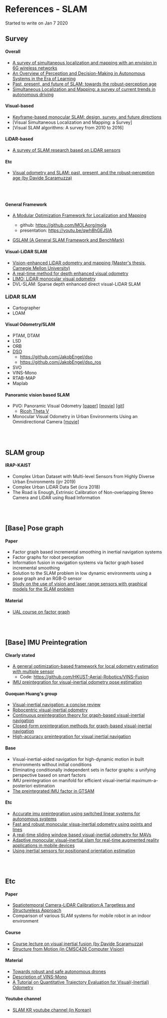 # References - SLAM

Started to write on Jan 7 2020

<!-- 
######################################################################################################################################################
######################################################################################################################################################
-->
## Survey

#### Overall
- [A survey of simultaneous localization and mapping with an envision in 6G wireless networks](https://arxiv.org/abs/1909.05214)
- [An Overview of Perception and Decision-Making in Autonomous Systems in the Era of Learning](https://arxiv.org/abs/2001.02319)
- [Past, present, and future of SLAM: towards the robust-perception age](https://arxiv.org/pdf/1606.05830.pdf)
- [Simultaneous Localization and Mapping: a survey of current trends in autonomous driving](https://hal.archives-ouvertes.fr/hal-01615897/file/2017-simultaneous_localization_and_mapping_a_survey_of_current_trends_in_autonomous_driving.pdf)

#### Visual-based
- [Keyframe-based monocular SLAM: design, survey, and future directions](https://arxiv.org/pdf/1607.00470.pdf)
- [Visual Simultaneous Localization and Mapping: a Survey]
- [Visual SLAM algorithms: A survey from 2010 to 2016]

#### LiDAR-based
- [A survey of SLAM research based on LiDAR sensors](http://www.remedypublications.com/open-access/a-survey-of-slam-research-based-on-lidar-sensors-4870.pdf)

#### Etc
- [Visual odometry and SLAM: past, present, and the robust-perception age (by Davide Scaramuzza)](https://www.rsj.or.jp/databox/international/iros16tutorial_2.pdf)
<br/>
<br/>


<!-- 
######################################################################################################################################################
######################################################################################################################################################
-->

#### General Framework
- [A Modular Optimization Framework for Localization and Mapping](http://www.roboticsproceedings.org/rss15/p43.pdf)
  - github: https://github.com/MOLAorg/mola
  - presentation: https://youtu.be/qwh8hGEJSlA

- [GSLAM (A General SLAM Framework and BenchMark)](https://github.com/zdzhaoyong/GSLAM)


#### Visual-LiDAR SLAM
- [Vision-enhanced LiDAR odometry and mapping (Master's thesis, Carnegie Mellon University)](https://www.ri.cmu.edu/pub_files/2016/8/DLL-thesis.pdf)
- [A real-time method for depth enhanced visual odometry](https://frc.ri.cmu.edu/~zhangji/publications/AURO_2017.pdf)
- [LIMO: LiDAR monocular visual odometry](https://arxiv.org/pdf/1807.07524.pdf)
- DVL-SLAM: Sparse depth enhanced direct visual-LiDAR SLAM

### LiDAR SLAM
- Cartographer
- LOAM

#### Visual Odometry/SLAM
- PTAM, DTAM
- LSD
- ORB
- [DSO](https://vision.in.tum.de/research/vslam/dso?redirect=1)
  - https://github.com/JakobEngel/dso
  - https://github.com/JakobEngel/dso_ros
- SVO
- VINS-Mono
- RTAB-MAP
- Maplab


#### Panoramic vision based SLAM
- PVO: Panoramic Visual Odometry [[paper](https://ieeexplore.ieee.org/stamp/stamp.jsp?tp=&arnumber=8610700&tag=1)] [[movie](https://youtu.be/CdPFPKPT4CE)] [[git](https://github.com/MinjieLin/panorama_slam)]
  - [Ricoh Theta V](https://theta360.com/en/about/theta/v.html)
- Monocular Visual Odometry in Urban Environments Using an Omnidirectional Camera [[movie]](https://youtu.be/cq63ItHfv50)
<br/>
<br/>



<!-- 
######################################################################################################################################################
######################################################################################################################################################
-->
## SLAM group

#### IRAP-KAIST
- Complex Urban Dataset with Multi-level Sensors from Highly Diverse Urban Environments (ijrr 2019)
- Complex Urban LiDAR Data Set (icra 2018)
- The Road is Enough_Extrinsic Calibration of Non-overlapping Stereo Camera and LiDAR using Road Information
<br/>
<br/>



<!-- 
######################################################################################################################################################
######################################################################################################################################################
-->
## [Base] Pose graph

#### Paper
- Factor graph based incremental smoothing in inertial navigation systems
- Factor graphs for robot perception
- Information fusion in navigation systems via factor graph based incremental smoothing
- Solution to the SLAM problem in low dynamic environments using a pose graph and an RGB-D sensor
- [Study on the use of vision and laser range sensors with graphical models for the SLAM problem](https://tel.archives-ouvertes.fr/tel-01676275v2/document)

#### Material
- [UAL course on factor graph](https://github.com/jlblancoc/2020-ual-factor-graphs-course)
<br/>
<br/>



<!-- 
######################################################################################################################################################
######################################################################################################################################################
-->
## [Base] IMU Preintegration

#### Clearly stated
- [A general optimization-based framework for local odometry estimation with multiple sensor](https://arxiv.org/abs/1901.03638)
  - Code: https://github.com/HKUST-Aerial-Robotics/VINS-Fusion
  <!-- Clearly, stating that 'Within two time instants, t-1 and t, the preintegration produces relative position, velocity and rotation'. -->
- [IMU preintegration for visual-inertial odometry pose estimation](https://www.semanticscholar.org/paper/IMU-Preintegration-for-Visual-Inertial-Odometry-Liu-Su/23845719d3325763b886ffdba7ac2bdeb2790483)
  
#### Guoquan Huang's group
- [Visual-inertial navigation: a concise review](https://arxiv.org/pdf/1906.02650.pdf)
- [Robocentric visual-inertial odometry](https://arxiv.org/pdf/1805.04031.pdf)
- [Continuous preintegration theory for graph-based visual-inertial navigation](https://arxiv.org/pdf/1805.02774.pdf)
- [Closed-form preintegration methods for graph-based visual-inertial navigation](https://arxiv.org/pdf/1805.02774.pdf)
- [High-accuracy preintegration for visual inertial navigation](http://udel.edu/~ghuang/papers/tr_hapi.pdf)

#### Base
- Visual-inertial-aided navigation for high-dynamic motion in built environments without initial conditions
- Eliminating conditionally independent sets in factor graphs: a unifying perspective based on smart factors
- IMU preintegration on manifold for efficient visual-inertial maximum-a-posteriori estimation
- [The preintegrated IMU factor in GTSAM](https://gtsam.org/notes/IMU-Factor.html)

#### Etc
- [Accurate imu preintegration using switched linear systems for autonomous systems](https://arxiv.org/pdf/1907.08434.pdf)
- [Fast and robust monocular visua-inertial odometry using points and lines](https://www.researchgate.net/publication/336693512_Fast_and_Robust_Monocular_Visua-Inertial_Odometry_Using_Points_and_Lines)
- [A real-time sliding window based visual-inertial odometry for MAVs](https://ieeexplore.ieee.org/document/8931626)
- [Adaptive monocular visual–inertial slam for real-time augmented reality applications in mobile devices](https://www.mdpi.com/1424-8220/17/11/2567)
- [Using inertial sensors for positionand orientation estimation](https://arxiv.org/pdf/1704.06053.pdf)
<br/>
<br/>



<!-- 
######################################################################################################################################################
######################################################################################################################################################
-->
## Etc
<!--
#### Etc
-->
#### Paper
- [Spatiotemporal Camera-LiDAR Calibration:A Targetless and Structureless Approach](https://arxiv.org/abs/2001.06175?fbclid=IwAR2alEbmlpDjdJ7HIrBn-046y7jsfKkMifauZV6YQnZ42QoPQIZD5pXo73w)
- Comparison of various SLAM systems for mobile robot in an indoor environment

#### Course
- [Course lecture on visual inertial fusion (by Davide Scaramuzza)](http://rpg.ifi.uzh.ch/docs/teaching/2019/13_visual_inertial_fusion.pdf)
- [Structure from Motion (in CMSC426 Computer Vision)](https://cmsc426.github.io/gtsam/)

#### Material
- [Towards robust and safe autonomous drones](https://www.slideshare.net/SERENEWorkshop/towards-robust-and-safe-autonomous-drones)
- [Description of VINS-Mono](https://alexanderhmw.blog/2018/04/24/vins-mono-a-robust-and-versatile-monocular-visual-inertial-state-estimator-3/)
- [A Tutorial on Quantitative Trajectory Evaluation for Visual(-Inertial) Odometry](https://github.com/uzh-rpg/rpg_trajectory_evaluation)

#### Youtube channel
- [SLAM KR youtube channel (in Korean)](https://www.youtube.com/channel/UCXvT7auo7xUd7v0B2pmvwIA)

